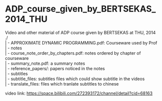 # ADP_course_given_by_BERTSEKAS_2014_THU
Video and other material of ADP course given by BERTSEKAS at THU, 2014  
./  
| - APPROXIMATE DYNAMIC PROGRAMMING.pdf: Courseware used by Prof  
| - notes  
    | - course_note_order_by_chapters.pdf: notes ordered by chapter of courseware  
    | - summary_note.pdf: a summary notes   
| - reference_papers/: papers noticed in the notes  
| - subtitles  
    | - subtitle_files: subtitles files which could show subtitle in the videos  
    | - translate_files: files which tranlate subtitles to chinese  

video link: https://space.bilibili.com/272393172/channel/detail?cid=68163

